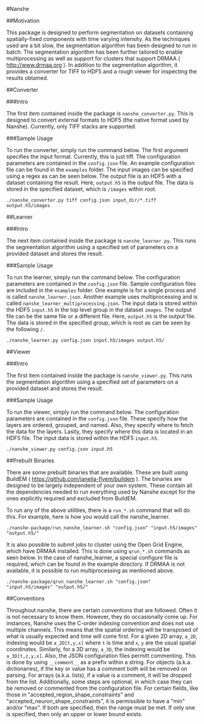 #Nanshe

##Motivation

This package is designed to perform segmentation on datasets containing spatially-fixed components with time varying intensity. As the techniques used are a bit slow, the segmentation algorithm has been designed to run in batch. The segmentation algorithm has been further tailored to enable multiprocessing as well as support for clusters that support DRMAA ( <http://www.drmaa.org> ). In addition to the segmentation algorithm, it provides a converter for TIFF to HDF5 and a rough viewer for inspecting the results obtained.


##Converter

###Intro

The first item contained inside the package is `nanshe_converter.py`. This is designed to convert external formats to HDF5 (the native format used by Nanshe). Currently, only TIFF stacks are supported.

###Sample Usage

To run the converter, simply run the command below. The first argument specifies the input format. Currently, this is just tiff. The configuration parameters are contained in the `config.json` file. An example configuration file can be found in the `examples` folder. The input images can be specified using a regex as can be seen below. The output file is an HDF5 with a dataset containing the result. Here, `output.h5` is the output file. The data is stored in the specified dataset, which is `/images` within root.

	./nanshe_converter.py tiff config.json input_dir/*.tiff output.h5/images


##Learner

###Intro

The next item contained inside the package is `nanshe_learner.py`. This runs the segmentation algorithm using a specified set of parameters on a provided dataset and stores the result.

###Sample Usage

To run the learner, simply run the command below. The configuration parameters are contained in the `config.json` file. Sample configuration files are included in the `examples` folder. One example is for a single process and is called `nanshe_learner.json`. Another example uses multiprocessing and is called `nanshe_learner_multiprocessing.json`. The input data is stored within the HDF5 `input.h5` in the top level group in the dataset `images`. The output file can be the same file or a different file. Here, `output.h5` is the output file. The data is stored in the specified group, which is root as can be seen by the following `/`.

	./nanshe_learner.py config.json input.h5/images output.h5/


##Viewer

###Intro

The first item contained inside the package is `nanshe_viewer.py`. This runs the segmentation algorithm using a specified set of parameters on a provided dataset and stores the result.

###Sample Usage

To run the viewer, simply run the command below. The configuration parameters are contained in the `config.json` file. These specify how the layers are ordered, grouped, and named. Also, they specify where to fetch the data for the layers. Lastly, they specify where this data is located in an HDF5 file. The input data is stored within the HDF5 `input.h5`.

	./nanshe_viewer.py config.json input.h5


##Prebuilt Binaries

There are some prebuilt binaries that are available. These are built using BuildEM ( <https://github.com/janelia-flyem/buildem> ). The binaries are designed to be largely independent of your own system. These contain all the dependencies needed to run everything used by Nanshe except for the ones explicitly required and excluded from BuildEM.

To run any of the above utilities, there is a `run_*.sh` command that will do this. For example, here is how you would call the nanshe_learner.

	./nanshe-package/run_nanshe_learner.sh "config.json" "input.h5/images" "output.h5/"

It is also possible to submit jobs to cluster using the Open Grid Engine, which have DRMAA installed. This is done using `qrun_*.sh` commands as seen below. In the case of nanshe_learner, a special configure file is required, which can be found in the example directory. If DRMAA is not available, it is possible to run multiprocessing as mentioned above.

	./nanshe-package/qrun_nanshe_learner.sh "config.json" "input.h5/images" "output.h5/"

##Conventions

Throughout nanshe, there are certain conventions that are followed. Often it is not necessary to know them. However, they do occasionally come up. For instances, Nanshe uses the C-order indexing convention and does not use multiple channels. This means that the spatial ordering will be transposed of what is usually expected and time will come first. For a given 2D array, `a_2D`, indexing would be `a_2D[t,y,x]` where `t` is time and `x`, `y` are the usual spatial coordinates. Similarly, for a 3D array, `a_3D`, the indexing would be `a_3D[t,z,y,x]`. Also, the JSON configuration files permitt commenting. This is done by using `__comment__` as a prefix within a string. For objects (a.k.a. dictionaries), if the key or value has a comment both will be removed on parsing. For arrays (a.k.a. lists), if a value is a comment, it will be dropped from the list. Additionally, some steps are optional, in which case they can be removed or commented from the configuration file. For certain fields, like those in "accepted_region_shape_constraints" and "accepted_neuron_shape_constraints", it is permissible to have a "min" and/or "max". If both are specified, then the range must be met. If only one is specified, then only an upper or lower bound exists.